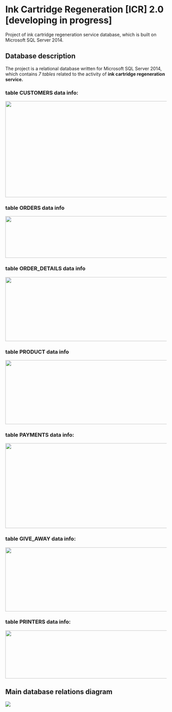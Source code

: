 # Ink Cartridge Regeneration [ICR] 2.0 [developing in progress] </br> 
Project of ink cartridge regeneration service database, which is built on Microsoft SQL Server 2014.  </br> 
## Database description </br> 
The project is a relational database written for Microsoft SQL Server 2014, which contains <i>7 tables</i> related to the activity of <b>ink cartridge regeneration service.</b>
### table CUSTOMERS data info: </br>
<img src="https://user-images.githubusercontent.com/59047042/85919795-dbb1d700-b86e-11ea-8d65-c2e4e03cb00f.jpg" width="600" height="300"> </br>
### table ORDERS data info </br>
<img src="https://user-images.githubusercontent.com/59047042/85919856-43682200-b86f-11ea-91c7-1ac98eebec7c.jpg" width="600" height="130"> </br>
### table ORDER_DETAILS data info </br>
<img src="https://user-images.githubusercontent.com/59047042/85919968-1c5e2000-b870-11ea-8368-40cea1e79b9f.jpg" width="600" height="200"> </br> 
### table PRODUCT data info </br>
<img src="https://user-images.githubusercontent.com/59047042/85920010-75c64f00-b870-11ea-8ec7-5f7289e844f1.jpg" width="600" height="200"> </br> 
### table PAYMENTS data info: </br>
<img src="https://user-images.githubusercontent.com/59047042/85920050-a3ab9380-b870-11ea-928a-a79f31c1323e.jpg" width="600" height="265"> </br> 
### table GIVE_AWAY data info: </br>
<img src="https://user-images.githubusercontent.com/59047042/85920083-0866ee00-b871-11ea-80ab-8583075b05c4.jpg" width="600" height="200"> </br>
### table PRINTERS data info: </br>
<img src="https://user-images.githubusercontent.com/59047042/85920104-3ea46d80-b871-11ea-9e59-5a4d083d4d82.jpg" width="600" height="150"> </br>


## Main database relations diagram 
<img src="https://user-images.githubusercontent.com/59047042/85919730-5af2db00-b86e-11ea-95a3-04940538c57d.jpg">
